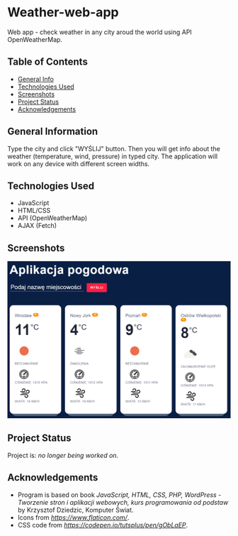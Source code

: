 # Weather-web-app
Web app - check weather in any city aroud the world using API OpenWeatherMap.

## Table of Contents
* [General Info](#general-information)
* [Technologies Used](#technologies-used)
* [Screenshots](#screenshots)
* [Project Status](#project-status)
* [Acknowledgements](#acknowledgements)

## General Information
Type the city and click "WYŚLIJ" button. Then you will get info about the weather (temperature, wind, pressure) in typed city. The application will work on any device with different screen widths.

## Technologies Used
- JavaScript
- HTML/CSS
- API (OpenWeatherMap)
- AJAX (Fetch)

## Screenshots
![View](./View.png) 

## Project Status
Project is: _no longer being worked on_.

## Acknowledgements
- Program is based on book _JavaScript, HTML, CSS, PHP, WordPress - Tworzenie stron i aplikacji webowych, kurs programowania od podstaw_ by Krzysztof Dziedzic, Komputer Świat.
- Icons from _https://www.flaticon.com/_.
- CSS code from _https://codepen.io/tutsplus/pen/gObLaEP_.
